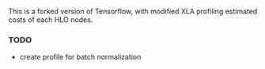 This is a forked version of Tensorflow, with modified XLA profiling estimated costs of each HLO nodes.
### TODO
 - create profile for batch normalization
